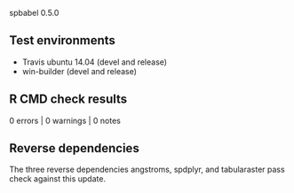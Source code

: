 spbabel 0.5.0 

## Test environments

* Travis ubuntu 14.04 (devel and release)
* win-builder (devel and release)

## R CMD check results

0 errors | 0 warnings | 0 notes

## Reverse dependencies

The three reverse dependencies angstroms, spdplyr, and tabularaster pass check against this update. 

